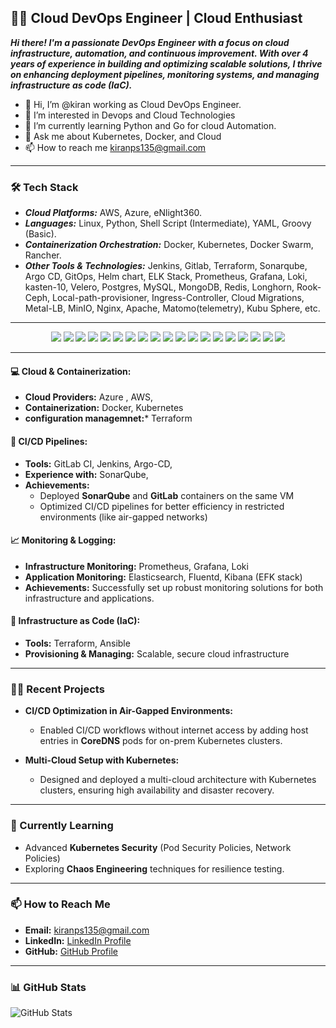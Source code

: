 ## 👨‍💻 Cloud DevOps Engineer | Cloud Enthusiast 

***Hi there! I'm a passionate **DevOps Engineer** with a focus on cloud infrastructure, automation, and continuous improvement. With over **4 years of experience** in building and optimizing scalable solutions, I thrive on enhancing deployment pipelines, monitoring systems, and managing infrastructure as code (IaC).***

- 👋 Hi, I’m @kiran working as Cloud DevOps Engineer.
- 👀 I’m interested in Devops and Cloud Technologies
- 🌱 I’m currently learning Python and Go for cloud Automation.
- 💬 Ask me about Kubernetes, Docker, and Cloud
- 📫 How to reach me kiranps135@gmail.com

---

### 🛠️ Tech Stack

- ***Cloud Platforms:*** AWS, Azure, eNlight360.
- ***Languages:*** Linux, Python, Shell Script (Intermediate), YAML, Groovy (Basic).
- ***Containerization Orchestration:*** Docker, Kubernetes, Docker Swarm, Rancher.
- ***Other Tools & Technologies:*** Jenkins, Gitlab, Terraform, Sonarqube, Argo CD, GitOps, Helm chart, ELK Stack, Prometheus, Grafana, Loki, kasten-10, Velero, Postgres, MySQL, MongoDB, Redis, Longhorn, Rook-Ceph, Local-path-provisioner,                                          Ingress-Controller, Cloud Migrations, Metal-LB, MinIO, Nginx, Apache, Matomo(telemetry), Kubu Sphere, etc.
  
---
<p align="center">
    <img src="https://img.shields.io/badge/Linux-FCC624?style=for-the-badge&logo=linux&logoColor=black" />
    <img src="https://img.shields.io/badge/Docker-2496ED?style=for-the-badge&logo=docker&logoColor=white" />
    <img src="https://img.shields.io/badge/Kubernetes-326CE5?style=for-the-badge&logo=kubernetes&logoColor=white" />
    <img src="https://img.shields.io/badge/Docker_Swarm-2496ED?style=for-the-badge&logo=docker&logoColor=white" />
    <img src="https://img.shields.io/badge/ArgoCD-4A4A55?style=for-the-badge&logo=argo&logoColor=#d16044" />
    <img src="https://img.shields.io/badge/Jenkins-D24939?style=for-the-badge&logo=jenkins&logoColor=white" />
    <img src="https://img.shields.io/badge/GitLab-FC6D26?style=for-the-badge&logo=gitlab&logoColor=white" />
    <img src="https://img.shields.io/badge/CI%2FCD-239120?style=for-the-badge&logo=github-actions&logoColor=white" />
    <img src="https://img.shields.io/badge/Azure-0078D4?style=for-the-badge&logo=microsoft-azure&logoColor=white" />
    <img src="https://img.shields.io/badge/AWS-232F3E?style=for-the-badge&logo=amazon-aws&logoColor=white" />
    <img src="https://img.shields.io/badge/Terraform-623CE4?style=for-the-badge&logo=terraform&logoColor=white" />
    <img src="https://img.shields.io/badge/Postgres-4169E1?style=for-the-badge&logo=postgresql&logoColor=white" />
    <img src="https://img.shields.io/badge/Ingress%20Controller-0080FF?style=for-the-badge&logo=kubernetes&logoColor=white" />
    <img src="https://img.shields.io/badge/NGINX-009639?style=for-the-badge&logo=nginx&logoColor=white" />
    <img src="https://img.shields.io/badge/Prometheus-E6522C?style=for-the-badge&logo=prometheus&logoColor=white" />
    <img src="https://img.shields.io/badge/Grafana-F46800?style=for-the-badge&logo=grafana&logoColor=white" />
    <img src="https://img.shields.io/badge/Loki-1C1E24?style=for-the-badge&logo=loki&logoColor=white" />
    <img src="https://img.shields.io/badge/ELK-005571?style=for-the-badge&logo=elasticsearch&logoColor=white" />
    <img src="https://img.shields.io/badge/MetalLB-0078D4?style=for-the-badge&logo=load-balancer&logoColor=white" />
</p>

---

#### 💻 **Cloud & Containerization:**
- **Cloud Providers:**  Azure , AWS,
- **Containerization:** Docker, Kubernetes
- **configuration managemnet:*** Terraform

#### 🚀 **CI/CD Pipelines:**
- **Tools:** GitLab CI, Jenkins, Argo-CD, 
- **Experience with:** SonarQube,
- **Achievements:**
  - Deployed **SonarQube** and **GitLab** containers on the same VM
  - Optimized CI/CD pipelines for better efficiency in restricted environments (like air-gapped networks)

#### 📈 **Monitoring & Logging:**
- **Infrastructure Monitoring:** Prometheus, Grafana, Loki
- **Application Monitoring:** Elasticsearch, Fluentd, Kibana (EFK stack)
- **Achievements:** Successfully set up robust monitoring solutions for both infrastructure and applications.

#### 📜 **Infrastructure as Code (IaC):**
- **Tools:** Terraform, Ansible
- **Provisioning & Managing:** Scalable, secure cloud infrastructure

---

### 🧑‍🔧 Recent Projects

- **CI/CD Optimization in Air-Gapped Environments:**
  - Enabled CI/CD workflows without internet access by adding host entries in **CoreDNS** pods for on-prem Kubernetes clusters.

- **Multi-Cloud Setup with Kubernetes:**
  - Designed and deployed a multi-cloud architecture with Kubernetes clusters, ensuring high availability and disaster recovery.

---

### 🌱 Currently Learning

- Advanced **Kubernetes Security** (Pod Security Policies, Network Policies)
- Exploring **Chaos Engineering** techniques for resilience testing.
  
---

### 📫 How to Reach Me

- **Email:** kiranps135@gmail.com
- **LinkedIn:** [LinkedIn Profile](https://www.linkedin.com/kiran-sonawane-b02558215)
- **GitHub:** [GitHub Profile](https://github.com/kiranps135)

---

### 📊 GitHub Stats

![GitHub Stats](https://github-readme-stats.vercel.app/api?username=kiranps135&show_icons=true&theme=radical)









